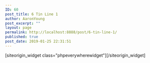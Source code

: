 ```yaml
---
ID: 60
post_title: 6 Tin Line 1
author: AaronYoung
post_excerpt: ""
layout: page
permalink: http://localhost:8888/post/6-tin-line-1/
published: true
post_date: 2019-01-25 22:31:51
---
```

<div id="pl-60"  class="panel-layout" ><div id="pg-60-0"  class="panel-grid panel-no-style"  data-style="{&quot;background_image_attachment&quot;:false,&quot;background_display&quot;:&quot;tile&quot;,&quot;cell_alignment&quot;:&quot;flex-start&quot;}"  data-ratio="1"  data-ratio-direction="right" ><div id="pgc-60-0-0"  class="panel-grid-cell"  data-weight="1" ><div id="panel-60-0-0-0" class="so-panel widget widget_phpeverywherewidget phpeverywherewidget panel-first-child panel-last-child" data-index="0" data-style="{&quot;background_image_attachment&quot;:false,&quot;background_display&quot;:&quot;tile&quot;,&quot;animation_once&quot;:&quot;&quot;}" >[siteorigin_widget class="phpeverywherewidget"]<input type="hidden" value="{&quot;instance&quot;:{&quot;title&quot;:&quot;&quot;,&quot;content&quot;:&quot;    &lt;link rel=\&quot;stylesheet\&quot; href=\&quot;https:\/\/maxcdn.bootstrapcdn.com\/bootstrap\/3.3.7\/css\/bootstrap.min.css\&quot;&gt;\n    &lt;link rel=\&quot;stylesheet\&quot; href=\&quot;https:\/\/cdnjs.cloudflare.com\/ajax\/libs\/bootstrap-select\/1.12.1\/css\/bootstrap-select.css\&quot; \/&gt;\n    &lt;script src=\&quot;https:\/\/ajax.googleapis.com\/ajax\/libs\/jquery\/1.12.4\/jquery.min.js\&quot;&gt;&lt;\/script&gt;\n    &lt;script src=\&quot;https:\/\/maxcdn.bootstrapcdn.com\/bootstrap\/3.3.7\/js\/bootstrap.min.js\&quot;&gt;&lt;\/script&gt;\n    &lt;script src=\&quot;https:\/\/cdnjs.cloudflare.com\/ajax\/libs\/bootstrap-select\/1.12.1\/js\/bootstrap-select.js\&quot;&gt;&lt;\/script&gt;\n\n&lt;select data-live-search=\&quot;true\&quot; data-live-search-style=\&quot;startsWith\&quot; class=\&quot;selectpicker\&quot;&gt;\n        &lt;option value=\&quot;4444\&quot;&gt;4444&lt;\/option&gt;\n        &lt;option value=\&quot;Fedex\&quot;&gt;Fedex&lt;\/option&gt;\n        &lt;option value=\&quot;Elite\&quot;&gt;Elite&lt;\/option&gt;\n        &lt;option value=\&quot;Interp\&quot;&gt;Interp&lt;\/option&gt;\n        &lt;option value=\&quot;Test\&quot;&gt;Test&lt;\/option&gt;\n    &lt;\/select&gt;\n&quot;,&quot;eds_animation_class&quot;:&quot;&quot;,&quot;animation&quot;:&quot;&quot;,&quot;anchor&quot;:&quot;&quot;,&quot;anchor-placement&quot;:&quot;&quot;,&quot;easing&quot;:&quot;&quot;,&quot;offset&quot;:&quot;&quot;,&quot;duration&quot;:&quot;&quot;,&quot;delay&quot;:&quot;&quot;,&quot;once&quot;:0,&quot;so_sidebar_emulator_id&quot;:&quot;phpeverywherewidget-6010000&quot;,&quot;option_name&quot;:&quot;widget_phpeverywherewidget&quot;},&quot;args&quot;:{&quot;before_widget&quot;:&quot;&lt;div id=\&quot;panel-60-0-0-0\&quot; class=\&quot;so-panel widget widget_phpeverywherewidget phpeverywherewidget panel-first-child panel-last-child\&quot; data-index=\&quot;0\&quot; data-style=\&quot;{&amp;quot;background_image_attachment&amp;quot;:false,&amp;quot;background_display&amp;quot;:&amp;quot;tile&amp;quot;,&amp;quot;animation_once&amp;quot;:&amp;quot;&amp;quot;}\&quot; &gt;&quot;,&quot;after_widget&quot;:&quot;&lt;\/div&gt;&quot;,&quot;before_title&quot;:&quot;&lt;h3 class=\&quot;widget-title\&quot;&gt;&quot;,&quot;after_title&quot;:&quot;&lt;\/h3&gt;&quot;,&quot;widget_id&quot;:&quot;widget-0-0-0&quot;}}" />[/siteorigin_widget]</div></div></div></div>